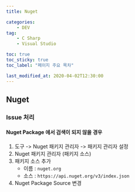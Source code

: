 ```yaml
---
title: Nuget

categories:
    - DEV
tag:
    - C Sharp
    - Visual Studio

toc: true
toc_sticky: true
toc_label: "페이지 주요 목차"

last_modified_at: 2020-04-02T12:30:00
---
```


## Nuget ##

### Issue 처리 ###

#### Nuget Package 에서 검색이 되지 않을 경우 ####

1. 도구 -> Nuget 패키지 관리자 -> 패키지 관리자 설정
2. Nuget 패키지 관리자 (패키지 소스)
3. 패키지 소스 추가
    * 이름 : `nuget.org`
    * 소스 : `https://api.nuget.org/v3/index.json`
4. Nuget Package Source 변경
